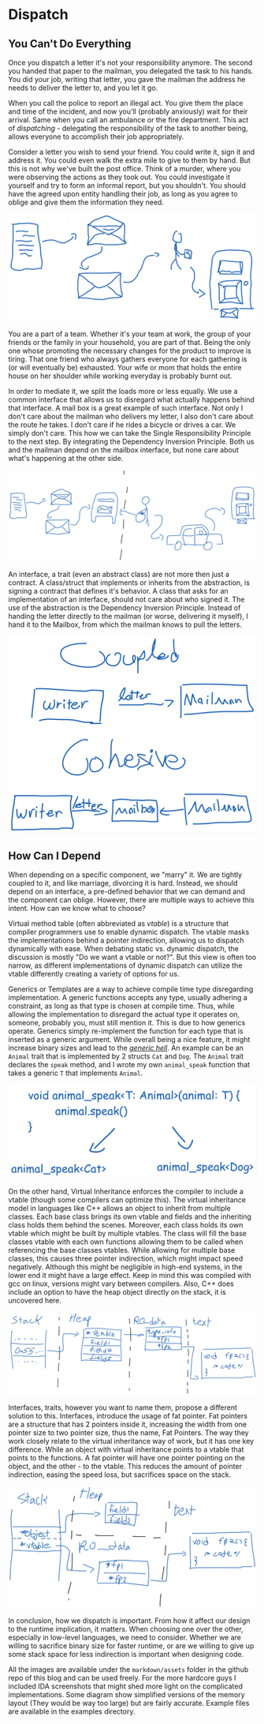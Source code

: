 # Dispatch

## You Can't Do Everything

Once you dispatch a letter it's not your responsibility anymore. The second you handed that paper to the mailman, you delegated the task to his hands. You did your job, writing that letter, you gave the mailman the address he needs to deliver the letter to, and you let it go. 

When you call the police to report an illegal act. You give them the place and time of the incident, and now you'll (probably anxiously) wait for their arrival. Same when you call an ambulance or the fire department. This act of *dispatching* - delegating the responsibility of the task to another being, allows everyone to accomplish their job appropriately. 

Consider a letter you wish to send your friend. You could write it, sign it and address it. You could even walk the extra mile to give to them by hand. But this is not why we've built the post office. Think of a murder, where you were observing the actions as they took out. You could investigate it yourself and try to form an informal report, but you shouldn't. You should have the agreed upon entity handling their job, as long as you agree to oblige and give them the information they need.

![a diagram of a letter sending process](../assets/Dispatch/letter_sending_diagram.png)

You are a part of a team. Whether it's your team at work, the group of your friends or the family in your household, you are part of that. Being the only one whose promoting the necessary changes for the product to improve is tiring. That one friend who always gathers everyone for each gathering is (or will eventually be) exhausted. Your wife or mom that holds the entire house on her shoulder while working everyday is probably burnt out.

In order to mediate it, we split the loads more or less equally. We use a common interface that allows us to disregard what actually happens behind that interface. A mail box is a great example of such interface. Not only I don't care about the mailman who delivers my letter, I also don't care about the route he takes. I don't care if he rides a bicycle or drives a car. We simply don't care. This how we can take the Single Responsibility Principle to the next step. By integrating the Dependency Inversion Principle. Both us and the mailman depend on the mailbox interface, but none care about what's happening at the other side.

![diagram separating the responsibilities between the writer and the sender](../assets/Dispatch/responsibilities_separated_mail_sending.png)

An interface, a trait (even an abstract class) are not more then just a contract. A class/struct that implements or inherits from the abstraction, is signing a contract that defines it's behavior. A class that asks for an implementation of an interface, should not care about who signed it. The use of the abstraction is the Dependency Inversion Principle. Instead of handing the letter directly to the mailman (or worse, delivering it myself), I hand it to the Mailbox, from which the mailman knows to pull the letters. 

![Dependency Inversion Principle diagram](../assets/Dispatch/dependency_inversion_principle_diagram.png)


## How Can I Depend

When depending on a specific component, we "marry" it. We are tightly coupled to it, and like marriage, divorcing it is hard. Instead, we should depend on an interface, a pre-defined behavior that we can demand and the component can oblige. However, there are multiple ways to achieve this intent. How can we know what to choose? 

Virtual method table (often abbreviated as *vtable*) is a structure that compiler programmers use to enable dynamic dispatch. The vtable masks the implementations behind a pointer indirection, allowing us to dispatch dynamically with ease. When debating static vs. dynamic dispatch, the discussion is mostly "Do we want a vtable or not?". But this view is often too narrow, as different implementations of dynamic dispatch can utilize the vtable differently creating a variety of options for us.

Generics or Templates are a way to achieve compile time type disregarding implementation. A generic functions accepts any type, usually adhering a constraint, as long as that type is chosen at compile time. Thus, while allowing the implementation to disregard the actual type it operates on, someone, probably you, must still mention it. This is due to how generics operate. Generics simply re-implement the function for each type that is inserted as a generic argument. While overall being a nice feature, it might increase binary sizes and lead to the [*generic hell*](https://gist.github.com/npryce/1114218). An example can be an `Animal` trait that is implemented by 2 structs `Cat` and `Dog`. The `Animal` trait declares the `speak` method, and I wrote my own `animal_speak` function that takes a generic `T` that implements `Animal`.

![a diagram that shows how the function is duplicated for each type that utilizes it](../assets/Dispatch/generic_duplicates_the_code_for_each_type.png)

On the other hand, Virtual Inheritance enforces the compiler to include a vtable (though some compilers can optimize this). The virtual inheritance model in languages like C++ allows an object to inherit from multiple classes. Each base class brings its own vtable and fields and the inheriting class holds them behind the scenes. Moreover, each class holds its own vtable which might be built by multiple vtables. The class will fill the base classes vtable with each own functions allowing them to be called when referencing the base classes vtables. While allowing for multiple base classes, this causes three pointer indirection, which might impact speed negatively. Although this might be negligible in high-end systems, in the lower end it might have a large effect. Keep in mind this was compiled with gcc on linux, versions might vary between compilers. Also, C++ does include an option to have the heap object directly on the stack, it is uncovered here.

![a diagram that shows the memory layout of an object in cpp compiled with gcc](../assets/Dispatch/cpp_object_representation_in_memory.png)

Interfaces, traits, however you want to name them, propose a different solution to this. Interfaces, introduce the usage of fat pointer. Fat pointers are a structure that has 2 pointers inside it, increasing the width from one pointer size to two pointer size, thus the name, Fat Pointers. The way they work closely relate to the virtual inheritance way of work, but it has one key difference. While an object with virtual inheritance points to a vtable that points to the functions. A fat pointer will have one pointer pointing on the object, and the other - to the vtable. This reduces the amount of pointer indirection, easing the speed loss, but sacrifices space on the stack.

![fat pointer implementation diagram, shows how having the vtable on the stack reduces indirections](../assets/Dispatch/fat_pointer_implementation_diagram.png)

In conclusion, how we dispatch is important. From how it affect our design to the runtime implication, it matters. When choosing one over the other, especially in low-level languages, we need to consider. Whether we are willing to sacrifice binary size for faster runtime, or are we willing to give up some stack space for less indirection is important when designing code. 

All the images are available under the `markdown/assets` folder in the github repo of this blog and can be used freely. For the more hardcore guys I included IDA screenshots that might shed more light on the complicated implementations. Some diagram show simplified versions of the memory layout (They would be way too large) but are fairly accurate. Example files are available in the examples directory.